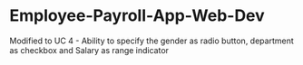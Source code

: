 # Employee-Payroll-App-Web-Dev

Modified to UC 4 - Ability to specify the gender as radio button, department as checkbox and Salary as range indicator